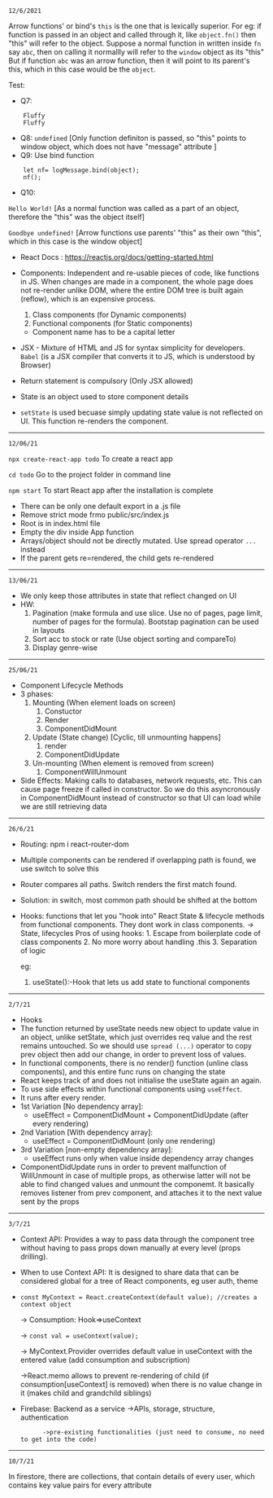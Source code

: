 `12/6/2021`

Arrow functions' or bind's `this` is the one that is lexically superior.
For eg: if function is passed in an object and called through it, like `object.fn()` then "this" will refer to the object.
Suppose a normal function in written inside `fn` say `abc`, then on calling it normallly will refer to the `window` object as its "this"
But if function `abc` was an arrow function, then it will point to its parent's this, which in this case would be the `object`.

Test:
* Q7:
```
    Fluffy
    Fluffy 
```
* Q8: `undefined` [Only function definiton is passed, so "this" points to window object, which does not have "message" attribute ]
* Q9:    Use bind function
```
    let nf= logMessage.bind(object);    
    nf();
```
- Q10:

`Hello World!` [As a normal function was called as a part of an object, therefore the "this" was the object itself]

`Goodbye undefined!` [Arrow functions use parents' "this" as their own "this", which in this case is the window object]

- React Docs : https://reactjs.org/docs/getting-started.html

- Components: Independent and re-usable pieces of code, like functions in JS. When changes are made in a component, the whole page does not re-render unlike DOM, where the entire DOM tree is built again (reflow), which is an expensive process.
    1. Class components (for Dynamic components)
    2. Functional components (for Static components)
    - Component name has to be a capital letter
- JSX - Mixture of HTML and JS for syntax simplicity for developers. `Babel` (is a JSX compiler that converts it to JS, which is understood by Browser)
- Return statement is compulsory (Only JSX allowed) 
- State is an object used to store component details
- `setState` is used becuase simply updating state value is not reflected on UI. This function re-renders the component.
----
`12/06/21`

`npx create-react-app todo`
To create a react app

`cd todo`
Go to the project folder in command line

`npm start`
To start React app after the installation is complete

- There can be only one default export in  a .js file
- Remove strict mode frmo public/src/index.js
- Root is in index.html file
- Empty the div inside App function
- Arrays/object should not be directly mutated. Use spread operator `...` instead
- If the parent gets re=rendered, the child gets re-rendered
----
`13/06/21`

- We only keep those attributes in state that reflect changed on UI
- HW: 
    1. Pagination (make formula and use slice. Use no of pages, page limit, number of pages for the formula). Bootstap pagination can be used in layouts
    2. Sort acc to stock or rate (Use object sorting and compareTo)
    3. Display genre-wise

----
`25/06/21`

- Component Lifecycle Methods
- 3 phases:
    1. Mounting (When element loads on screen)
        1. Constuctor
        2. Render
        3. ComponentDidMount
    2. Update (State change) [Cyclic, till unmounting happens]
        1. render
        2. ComponentDidUpdate
    3. Un-mounting (When element is removed from screen)
        1. ComponentWillUnmount
- Side Effects: Making calls to databases, network requests, etc. This can cause page freeze if called in constructor.
So we do this asyncronously in ComponentDidMount instead of constructor so that UI can load while we are still retrieving data

----
`26/6/21`
- Routing: npm i react-router-dom
- Multiple components can be rendered if overlapping path is found, we use switch to solve this
- Router compares all paths. Switch renders the first match found.
- Solution: in switch, most common path should be shifted at the bottom

- Hooks: functions that let you "hook into" React State & lifecycle methods from functional components. They dont work in class components.
    -> State, lifecycles
    Pros of using hooks: 
        1. Escape from boilerplate code of class components
        2. No more worry about handling .this
        3. Separation of logic
    
    eg:
    1. useState():-Hook that lets us add state to functional components
    
----
`2/7/21`
- Hooks
- The function returned by useState needs new object to update value in an object, unlike setState, which just overrides req value and the rest remains untouched. So we should use `spread (...)` operator to copy prev object then add our change, in order to prevent loss of values.
- In functional components, there is no render() function (unline class components), and this entire func runs on changing the state
- React keeps track of and does not initialise the useState again an again.
- To use side effects within functional components using `useEffect`. 
- It runs after every render.
- 1st Variation [No dependency array]:
    - useEffect = ComponentDidMount + ComponentDidUpdate (after every rendering)
- 2nd Variation [With dependency array]:
    - useEffect = ComponentDidMount (only one rendering)
- 3rd Variation [non-empty dependency array]:
    - useEffect runs only when value inside dependency array changes
- ComponentDidUpdate runs in order to prevent malfunction of WillUnmount in case of multiple props, as otherwise latter will not be able to find changed values and unmount the componemt. It basically removes listener from prev component, and attaches it to the next value sent by the props

----
`3/7/21`
- Context API: Provides a way to pass data through the component tree without having to pass props down manually at every level (props drilling). 
- When to use Context API: It is designed to share data that can be considered global for a tree of React components, eg user auth, theme
- `const MyContext = React.createContext(default value); //creates a context object`
    
    -> Consumption: Hook=>useContext
    
    -> `const val = useContext(value);`

    -> MyContext.Provider overrides default value in useContext with the entered value (add consumption and subscription)

    ->React.memo allows to prevent re-rendering of child (if consumption[useContext] is removed) when there is no value change in it (makes child and grandchild siblings)
- Firebase: Backend as a service
            ->APIs, storage, structure, authentication
            
            ->pre-existing functionalities (just need to consume, no need to get into the code)

----
`10/7/21`

In firestore, there are collections, that contain details of every user, which contains key value pairs for every attribute
